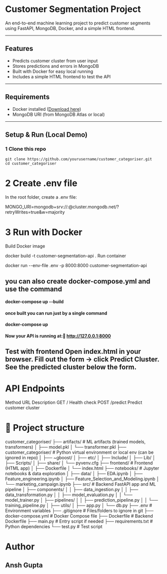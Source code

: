 # Customer Segmentation Project

An end-to-end machine learning project to predict customer segments using FastAPI, MongoDB, Docker, and a simple HTML frontend.

---

##  Features
- Predicts customer cluster from user input
- Stores predictions and errors in MongoDB
- Built with Docker for easy local running
- Includes a simple HTML frontend to test the API

---

## Requirements
- Docker installed ([Download here](https://www.docker.com/get-started))
- MongoDB URI (from MongoDB Atlas or local)

---

##  Setup & Run (Local Demo)

### 1 Clone this repo
```
git clone https://github.com/yourusername/customer_categoriser.git
cd customer_categoriser
```

# 2 Create .env file
In the root folder, create a .env file:

MONGO_URI=mongodb+srv://<username>:<password>@cluster.mongodb.net/<dbname>?retryWrites=true&w=majority



# 3 Run with Docker
Build Docker image

docker build -t customer-segmentation-api .
Run container

docker run --env-file .env -p 8000:8000 customer-segmentation-api

## you can also create docker-compose.yml and use the command 
#### docker-compose up --build
#### once built you can run just by a single command
#### docker-compose up



#### Now your API is running at:📍 http://127.0.0.1:8000


## Test with frontend Open index.html in your browser. Fill out the form → click Predict Cluster. See the predicted cluster below the form.


# API Endpoints
Method	URL	Description
GET	/	Health check
POST	/predict	Predict customer cluster


# 📂 Project structure
customer_categoriser/
├── artifacts/ # ML artifacts (trained models, transformers)
│ ├── model.pkl
│ └── transformer.pkl
├── customer_categoriser/ # Python virtual environment or local env (can be ignored in repo)
│ ├── ~gboost/
│ ├── etc/
│ ├── Include/
│ ├── Lib/
│ ├── Scripts/
│ ├── share/
│ └── pyvenv.cfg
├── frontend/ # Frontend (HTML app)
│ ├── Dockerfile
│ └── index.html
├── notebooks/ # Jupyter notebooks & data exploration
│ ├── data/
│ ├── EDA.ipynb
│ ├── Feature_engineering.ipynb
│ ├── Feature_Selection_and_Modeling.ipynb
│ └── marketing_campaign.ipynb
├── src/ # Backend FastAPI app and ML pipeline
│ ├── components/
│ │ ├── data_ingestion.py
│ │ ├── data_transformation.py
│ │ ├── model_evaluation.py
│ │ └── model_trainer.py
│ ├── pipelines/
│ │ ├── prediction_pipeline.py
│ │ └── training_pipeline.py
│ ├── utils/
│ ├── app.py
│ └── db.py
├── .env # Environment variables
├── .gitignore # Files/folders to ignore in git
├── docker-compose.yml # Docker Compose file
├── Dockerfile # Backend Dockerfile
├── main.py # Entry script if needed
├── requirements.txt # Python dependencies
└── test.py # Test script


# Author
## Ansh Gupta